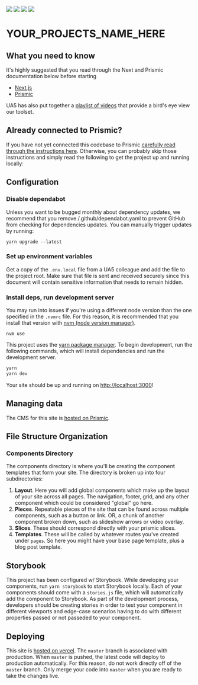 ![](https://img.shields.io/badge/node-12.19.1-43853d?logo=node.js&labelColor=fff)
![](https://img.shields.io/badge/next-10-black?logo=next.js)
![](https://img.shields.io/badge/prismic-cms-fff?logo=prismic&labelColor=5163ba&logoColor=fff)
![](https://img.shields.io/badge/storybook-fff?logo=storybook&labelColor=ff4785&logoColor=fff)

# YOUR_PROJECTS_NAME_HERE

## What you need to know

It's highly suggested that you read through the Next and Prismic documentation below before starting

- [Next.js](https://nextjs.org/)
- [Prismic](https://prismic.io/)

UA5 has also put together a [playlist of videos](https://www.youtube.com/playlist?list=PLR2sMJTX0y3FemVvbjp-rGlTALEth-Si9) that provide a bird's eye view our toolset.

## Already connected to Prismic?

If you have not yet connected this codebase to Prismic [carefully read through the instructions here](https://github.com/UseAllFive/next-prismic-base/wiki). Otherwise, you can probably skip those instructions and simply read the following to get the project up and running locally:

## Configuration

### Disable dependabot

Unless you want to be bugged monthly about dependency updates, we recommend that you remove /.github/dependabot.yaml to prevent GitHub from checking for dependencies updates. You can manually trigger updates by running:

```
yarn upgrade --latest
```

### Set up environment variables

Get a copy of the `.env.local` file from a UA5 colleague and add the file to the project root. Make sure that file is sent and received securely since this document will contain sensitive information that needs to remain hidden.

### Install deps, run development server

You may run into issues if you're using a different node version than the one specified in the `.nvmrc` file. For this reason, it is recommended that you install that version with [nvm (node version manager)](https://github.com/nvm-sh/nvm).

```
nvm use
```

This project uses the [yarn package manager](https://yarnpkg.com/). To begin development, run the following commands, which will install dependencies and run the development server.

```bash
yarn
yarn dev
```

Your site should be up and running on [http://localhost:3000](http://localhost:3000)!

## Managing data

The CMS for this site is [hosted on Prismic](https://prismic.io).

## File Structure Organization

### Components Directory

The components directory is where you'll be creating the component templates that form your site. The directory is broken up into four subdirectories:

1. **Layout**. Here you will add global components which make up the layout of your site across all pages. The navigation, footer, grid, and any other component which could be considered "global" go here.
2. **Pieces**. Repeatable pieces of the site that can be found across multiple components, such as a button or link. OR, a chunk of another component broken down, such as slideshow arrows or video overlay.
3. **Slices**. These should correspond directly with your prismic slices.
4. **Templates**. These will be called by whatever routes you've created under `pages`. So here you might have your base page template, plus a blog post template.

## Storybook

This project has been configured w/ Storybook. While developing your components, run `yarn storybook` to start Storybook locally. Each of your components should come with a `stories.js` file, which will automatically add the component to Storybook. As part of the development process, developers should be creating stories in order to test your component in different viewports and edge-case scenarios having to do with different properties passed or not passeded to your component.

## Deploying

This site is [hosted on vercel](https://vercel.com/). The `master` branch is associated with production. When `master` is pushed, the latest code will deploy to production automatically. For this reason, do not work directly off of the `master` branch. Only merge your code into `master` when you are ready to take the changes live.
